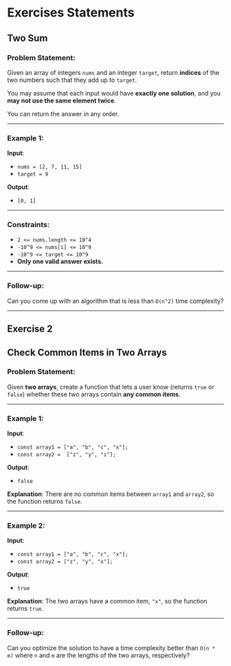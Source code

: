 # Exercises Statements


## Two Sum

### Problem Statement:

Given an array of integers `nums` and an integer `target`, return **indices** of the two numbers such that they add up to `target`.

You may assume that each input would have **exactly one solution**, and you **may not use the same element twice**.

You can return the answer in any order.

---

### Example 1:

**Input**: 
- `nums = [2, 7, 11, 15]`
- `target = 9`


**Output**: 
- `[0, 1]`


---

### Constraints:

- `2 <= nums.length <= 10^4`
- `-10^9 <= nums[i] <= 10^9`
- `-10^9 <= target <= 10^9`
- **Only one valid answer exists.**

---

### Follow-up:

Can you come up with an algorithm that is less than `O(n^2)` time complexity?

---

## Exercise 2
## Check Common Items in Two Arrays
### Problem Statement:

Given **two arrays**, create a function that lets a user know (returns `true` or `false`) whether these two arrays contain **any common items**.

---

### Example 1:

**Input**: 
- `const array1 = ["a", "b", "c", "x"];`
- `const array2 =  ["z", "y", "i"];`

**Output**:
- `false`

**Explanation**: 
There are no common items between `array1` and `array2`, so the function returns `false`.

---

### Example 2:

**Input**: 
- `const array1 = ["a", "b", "c", "x"];`
- `const array2 = ["z", "y", "x"];`


**Output**: 
- `true`


**Explanation**: 
The two arrays have a common item, `"x"`, so the function returns `true`.

---

### Follow-up:

Can you optimize the solution to have a time complexity better than `O(n * m)` where `n` and `m` are the lengths of the two arrays, respectively?